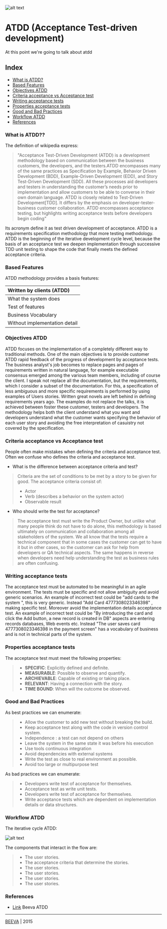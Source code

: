 ![alt text](https://github.com/beeva-danielpetrovic/beeva-best-practices/blob/master/agile/developerTeamScrum/ATDD/static/atdd-cycle.png "ATDD")
# ATDD (Acceptance Test-driven development)
At this point we're going to talk about atdd

## Index

* [What is ATDD?](#what-is-atdd)
* [Based Features](#based-features)
* [Objectives ATDD](#objectives-atdd)
* [Criteria acceptance vs Acceptance test](#criteria-acceptance-vs-acceptance-test)
* [Writing acceptance tests](#writing-acceptance-tests)
* [Properties acceptance tests](#properties-acceptance-tests)
* [Good and Bad Practices](#good-and-bad-practices)
* [Workflow ATDD](#workflow-atdd)
* [References](#references)

### What is ATDD??
The definition of wikipedia express:
> "Acceptance Test-Driven Development (ATDD) is a development methodology based on communication between the business customers, the developers, and the testers.ATDD encompasses many of the same practices as Specification by Example, Behavior Driven Development (BDD), Example-Driven Development (EDD), and Story Test-Driven Development (SDD). All these processes aid developers and testers in understanding the customer’s needs prior to implementation and allow customers to be able to converse in their own domain language. ATDD is closely related to Test-Driven Development[TDD]. It differs by the emphasis on developer-tester-business customer collaboration. ATDD encompasses acceptance testing, but highlights writing acceptance tests before developers begin coding"

Its acronym define it as test driven development of acceptance. ATDD is a requirements specification methodology that more testing methodology. ATDD is the beginning of the iterative development cycle level, because the basis of an acceptance test we deepen implementation through successive TDD unit testing to shape the code that finally meets the defined acceptance criteria.

### Based Features
ATDD methodology provides a basis features:

|Written by clients (ATDD)|
| :-------------|
| What the system does|
| Test of features|
| Business Vocabulary| 
| Without implementation detail|

### Objectives ATDD
ATDD focuses on the implementation of a completely different way to traditional methods. One of the main objectives is to provide customer ATDD rapid feedback of the progress of development by acceptance tests. The business analyst's job becomes to replace pages and pages of requirements written in natural language, for example executable consensus emerged among the various team members, including of course the client. I speak not replace all the documentation, but the requirements, which I consider a subset of the documentation. For this, a specification of less ambiguous and more specific requirements is performed by using examples of Users stories. Written great novels are left behind in defining requirements years ago. The examples do not replace the talks, it is achieved between foster these customer, testers and developers.
The methodology helps both the client understand what you want and developers understand what the customer wants specifying the behavior of each user story and avoiding the free interpretation of casuistry not covered by the specification.

### Criteria acceptance vs Acceptance test
People often make mistakes when defining the criteria and acceptance test. Often we confuse who defines the criteria and acceptance test.

* What is the difference between acceptance criteria and test?

> Criteria are the set of conditions to be met by a story to be given for good.
> The acceptance criteria consist of:
> * Actor
> * Verb (describes a behavior on the system actor)
> * Observable result

* Who should write the test for acceptance?

> The acceptance test must write the Product Owner, but unlike what many people think do not have to do alone, this methodology is based ultimately on communication and collaboration among all stakeholders of the system. We all know that the tests require a technical component that in some cases the customer can get to have it but in other cases, so the customer can ask for help from developers or QA technical aspects. The same happens in reverse when developers need help understanding the test as business rules are often confusing.

### Writing acceptance tests
The acceptance test must be automated to be meaningful in an agile environment. The tests must be specific and not allow ambiguity and avoid generic scenarios. An example of incorrect test could be "add cards to the system ", this is very generic. Instead "Add Card 4777308023346398" , making specific test.
Moreover avoid the implementation details acceptance test. An example of incorrect test could be "By introducing the card and click the Add button, a new record is created in DB" aspects are entering records databases, Web events etc. Instead "The user saves card 4777308023346398 in the payment screen" has a vocabulary of business and is not in technical parts of the system.

### Properties acceptance tests
The acceptance test must meet the following properties:

> * **SPECIFIC**: Explicitly defined and definite.
> * **MEASURABLE**: Possible to observe and quantify.
> * **ARCHIEVABLE**: Capable of existing or taking place.
> * **RELEVANT**: Having a connection with the story.
> * **TIME BOUND**: When will the outcome be observed.

### Good and Bad Practices
As best practices we can enumerate:

> * Allow the customer to add new test without breaking the build.
> * Keep acceptance test along with the code in version control system.
> * Independence : a test can not depend on others
> * Leave the system in the same state it was before his execution
> * Use tools continuous integration
> * Avoid dependencies with external systems
> * Write the test as close to real environment as possible.
> * Avoid too large or multipurpose test

As bad practices we can enumerate:

> * Developers write test of acceptance for themselves.
> * Acceptance test as write unit tests.
> * Developers write test of acceptance for themselves.
> * Write acceptance tests which are dependent on implementation details or data structures.

### Workflow ATDD
The iterative cycle ATDD:

![alt text](https://github.com/beeva-danielpetrovic/beeva-best-practices/blob/master/agile/developerTeamScrum/ATDD/static/Flujo_atdd_tdd_v3.png "WorkFlow ATDD")

The components that interact in the flow are:

> * The user stories.
> * The acceptance criteria that determine the stories.
> * The user stories.
> * The user stories.
> * The user stories.
> * The user stories.

### References

* [Link](https://www.beeva.com/beeva-view/metodologiasagiles/atdd-la-clave-del-exito-en-equipos-agiles/) Beeva ATDD

___

[BEEVA](http://www.beeva.com) | 2015

